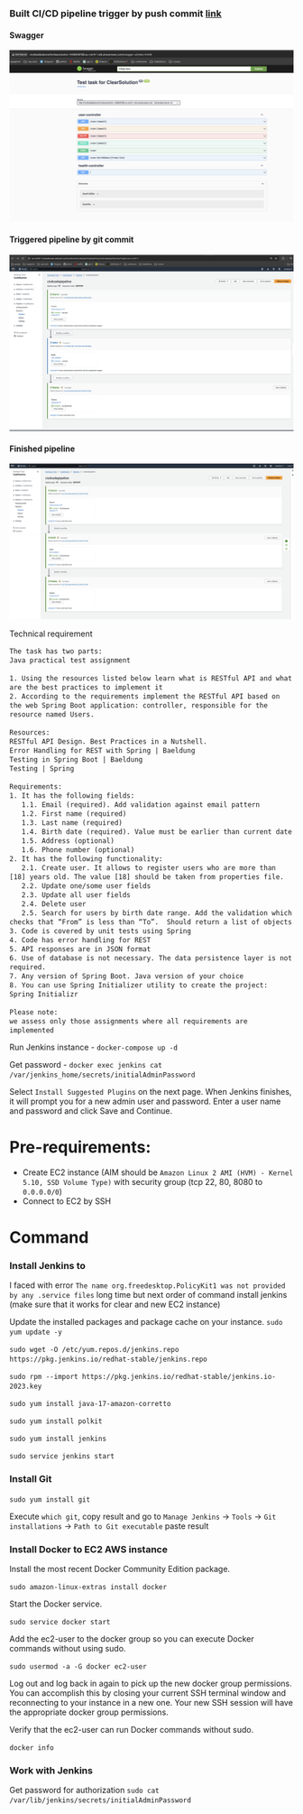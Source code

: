 ### Built CI/CD pipeline trigger by push commit [link](http://cicdloadbalancerforclearsolution-1448649788.eu-north-1.elb.amazonaws.com/swagger-ui/index.html#/)
#### Swagger
![swagger.png](swagger.png)

#### Triggered pipeline by git commit
![triggered_pipeline.png](triggered_pipeline.png)

#### Finished pipeline
![finnished_cicd.png](finnished_cicd.png)

Technical requirement

```
The task has two parts:
Java practical test assignment

1. Using the resources listed below learn what is RESTful API and what are the best practices to implement it
2. According to the requirements implement the RESTful API based on the web Spring Boot application: controller, responsible for the resource named Users.

Resources:
RESTful API Design. Best Practices in a Nutshell.
Error Handling for REST with Spring | Baeldung
Testing in Spring Boot | Baeldung
Testing | Spring

Requirements:
1. It has the following fields:
   1.1. Email (required). Add validation against email pattern
   1.2. First name (required)
   1.3. Last name (required)
   1.4. Birth date (required). Value must be earlier than current date
   1.5. Address (optional)
   1.6. Phone number (optional)
2. It has the following functionality:
   2.1. Create user. It allows to register users who are more than [18] years old. The value [18] should be taken from properties file.
   2.2. Update one/some user fields
   2.3. Update all user fields
   2.4. Delete user
   2.5. Search for users by birth date range. Add the validation which checks that “From” is less than “To”.  Should return a list of objects
3. Code is covered by unit tests using Spring
4. Code has error handling for REST
5. API responses are in JSON format
6. Use of database is not necessary. The data persistence layer is not required.
7. Any version of Spring Boot. Java version of your choice
8. You can use Spring Initializer utility to create the project: Spring Initializr

Please note:
we assess only those assignments where all requirements are implemented
```


Run Jenkins instance - ```docker-compose up -d```

Get password - ```docker exec jenkins cat /var/jenkins_home/secrets/initialAdminPassword```

Select `Install Suggested Plugins` on the next page. When Jenkins finishes, it will prompt you for a new admin user and password. Enter a user name and password and click Save and Continue.



# Pre-requirements:
 - Create EC2 instance (AIM should be `Amazon Linux 2 AMI (HVM) - Kernel 5.10, SSD Volume Type)` with security group (tcp 22, 80, 8080 to `0.0.0.0/0`)
 - Connect to EC2 by SSH

# Command

### Install Jenkins to 
I faced with error `The name org.freedesktop.PolicyKit1 was not provided by any .service files` long time but next order of command install jenkins (make sure that it works for clear and new EC2 instance)  

Update the installed packages and package cache on your instance.
`sudo yum update -y`

`sudo wget -O /etc/yum.repos.d/jenkins.repo https://pkg.jenkins.io/redhat-stable/jenkins.repo`

`sudo rpm --import https://pkg.jenkins.io/redhat-stable/jenkins.io-2023.key`

`sudo yum install java-17-amazon-corretto`

`sudo yum install polkit`

`sudo yum install jenkins`

`sudo service jenkins start`

### Install Git

`sudo yum install git`

Execute `which git`, copy result and go to `Manage Jenkins` -> `Tools` -> `Git installations` -> `Path to Git executable` paste result

### Install Docker to EC2 AWS instance

Install the most recent Docker Community Edition package.

`
sudo amazon-linux-extras install docker
`

Start the Docker service.

`sudo service docker start`

Add the ec2-user to the docker group so you can execute Docker commands without using sudo.

`sudo usermod -a -G docker ec2-user`

Log out and log back in again to pick up the new docker group permissions. You can accomplish this by closing your current SSH terminal window and reconnecting to your instance in a new one. Your new SSH session will have the appropriate docker group permissions.

Verify that the ec2-user can run Docker commands without sudo.

`docker info`

### Work with Jenkins
Get password for authorization
`sudo cat /var/lib/jenkins/secrets/initialAdminPassword`